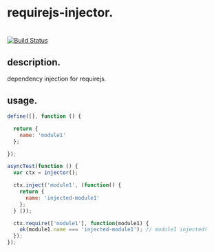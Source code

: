 # requirejs-injector.
#
[![Build Status](https://travis-ci.org/hrsh7th/js-requirejs-injector.png?branch=master)](https://travis-ci.org/hrsh7th/js-requirejs-injector)

## description.

dependency injection for requirejs.


## usage.

```javascript:module1.js
define([], function () {

  return {
    name: 'module1'
  };

});
```

```javascript:runner.js
asyncTest(function () {
  var ctx = injector();

  ctx.inject('module1', (function() {
    return {
      name: 'injected-module1'
    };
  } ());

  ctx.require(['module1'], function(module1) {
    ok(module1.name === 'injected-module1'); // module1 injected!
  });
});
```

